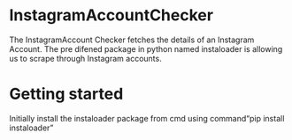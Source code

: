 # InstagramAccountChecker
The InstagramAccount Checker fetches the details of an Instagram Account.
The pre difened package in python named instaloader is allowing us to scrape through Instagram accounts.

# Getting started
Initially install the instaloader package from cmd using command“pip install instaloader” 

